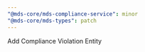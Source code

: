 ```yaml
---
"@mds-core/mds-compliance-service": minor
"@mds-core/mds-types": patch
---
```


Add Compliance Violation Entity
